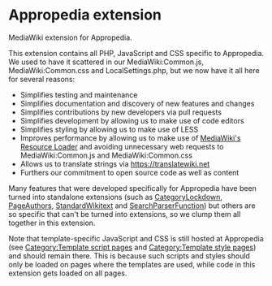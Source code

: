 # Appropedia extension

MediaWiki extension for Appropedia.

This extension contains all PHP, JavaScript and CSS specific to Appropedia. We used to have it scattered in our MediaWiki:Common.js, MediaWiki:Common.css and LocalSettings.php, but we now have it all here for several reasons:

* Simplifies testing and maintenance
* Simplifies documentation and discovery of new features and changes
* Simplifies contributions by new developers via pull requests
* Simplifies development by allowing us to make use of code editors
* Simplifies styling by allowing us to make use of LESS
* Improves performance by allowing us to make use of [MediaWiki's Resource Loader](https://www.mediawiki.org/wiki/ResourceLoader) and avoiding unnecessary web requests to MediaWiki:Common.js and MediaWiki:Common.css
* Allows us to translate strings via https://translatewiki.net
* Furthers our commitment to open source code as well as content

Many features that were developed specifically for Appropedia have been turned into standalone extensions (such as [CategoryLockdown](https://www.mediawiki.org/wiki/Extension:CategoryLockdown), [PageAuthors](https://www.mediawiki.org/wiki/Extension:PageAuthors), [StandardWikitext](https://www.mediawiki.org/wiki/Extension:StandardWikitext) and [SearchParserFunction](https://www.mediawiki.org/wiki/Extension:SearchParserFunction)) but others are so specific that can't be turned into extensions, so we clump them all together in this extension.

Note that template-specific JavaScript and CSS is still hosted at Appropedia (see [Category:Template script pages](https://www.appropedia.org/Category:Template_script_pages) and [Category:Template style pages](https://www.appropedia.org/Category:Template_style_pages)) and should remain there. This is because such scripts and styles should only be loaded on pages where the templates are used, while code in this extension gets loaded on all pages.
